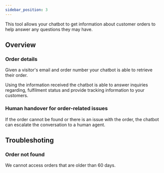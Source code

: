 ```yaml
---
sidebar_position: 3
---
```


This tool allows your chatbot to get information about customer orders to help answer any questions they may have. 

## Overview

### Order details
Given a visitor's email and order number your chatbot is able to retrieve their order. 

Using the information received the chatbot is able to answer inquiries regarding, fulfilment status and provide tracking information to your customers.

### Human handover for order-related issues
If the order cannot be found or there is an issue with the order, the chatbot can escalate the conversation to a human agent.

## Troubleshoting

### Order not found
We cannot access orders that are older than 60 days. 
